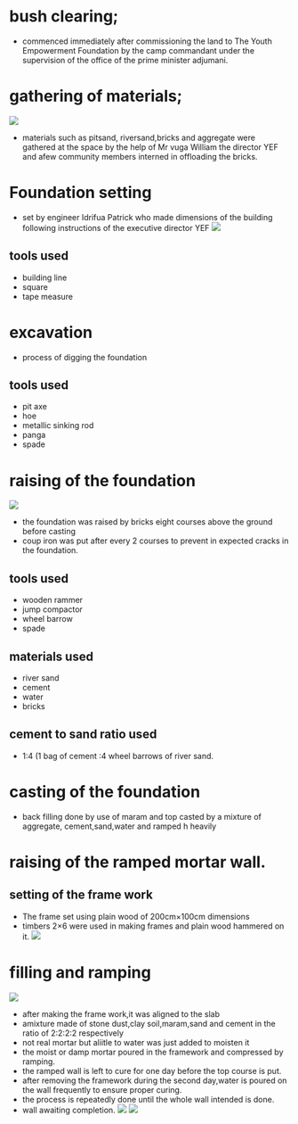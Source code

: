 # bush clearing;
- commenced immediately after commissioning the land to The Youth Empowerment Foundation by the camp commandant under the supervision of the office of the prime minister adjumani.
# gathering of materials;
![](Images/setting.jpg)
- materials such as pitsand, riversand,bricks and aggregate were gathered at the space by the help of Mr vuga William the director YEF and afew community members interned in offloading the bricks.
# Foundation setting
- set by engineer Idrifua Patrick who made dimensions of the building following instructions of the executive director YEF
![](Images/setting.jpg)

## tools used
- building line
- square
- tape measure
# excavation
- process of digging the foundation
## tools used
- pit axe
- hoe
- metallic sinking rod
- panga
- spade
# raising of the foundation
![](Images/raisingfoudation.jpeg)
- the foundation was raised by bricks eight courses above the ground before casting
- coup iron was put after every 2 courses to prevent in expected cracks in the foundation.
## tools used
- wooden rammer
- jump compactor
- wheel barrow
- spade
## materials used
- river sand
- cement
- water
- bricks
## cement to sand ratio used
- 1:4 (1 bag of cement :4 wheel barrows of river sand.
# casting of the foundation
- back filling done by use of maram and top casted by a mixture of aggregate, cement,sand,water and ramped h
heavily
# raising of the ramped mortar wall.
## setting of the frame work
- The frame set using plain wood of 200cm×100cm dimensions
- timbers 2×6 were used in making frames and plain wood hammered on it.
![](Images/makingtheframework.jpg)
# filling and ramping

![](Images/ramping.jpeg)
- after making the frame work,it was aligned to the slab
- amixture made of stone dust,clay soil,maram,sand and cement in the ratio of 2:2:2:2 respectively
- not real mortar but aliitle to water was just added to moisten it
- the moist or damp mortar poured in the framework and compressed by ramping.
- the ramped wall is left to cure for one day before the top course is put.
- after removing the framework during the second day,water is poured on the wall frequently to ensure proper curing.
- the process is repeatedly done until the whole wall intended is done.
- wall awaiting completion.
![](Images/collection.jpg)
![](Images/wall.jpg)




